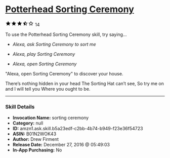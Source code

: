 # [Potterhead Sorting Ceremony](http://alexa.amazon.com/#skills/amzn1.ask.skill.b5a23edf-c2bb-4b74-b949-f23e36f54723)
![3.5 stars](../../images/ic_star_black_18dp_1x.png)![3.5 stars](../../images/ic_star_black_18dp_1x.png)![3.5 stars](../../images/ic_star_black_18dp_1x.png)![3.5 stars](../../images/ic_star_half_black_18dp_1x.png)![3.5 stars](../../images/ic_star_border_black_18dp_1x.png) 14

To use the Potterhead Sorting Ceremony skill, try saying...

* *Alexa, ask Sorting Ceremony to sort me*

* *Alexa, play Sorting Ceremony*

* *Alexa, open Sorting Ceremony*

"Alexa, open Sorting Ceremony" to discover your house.

There’s nothing hidden in your head
The Sorting Hat can’t see,
So try me on and I will tell you
Where you ought to be.

***

### Skill Details

* **Invocation Name:** sorting ceremony
* **Category:** null
* **ID:** amzn1.ask.skill.b5a23edf-c2bb-4b74-b949-f23e36f54723
* **ASIN:** B01N2WOK43
* **Author:** Drew Firment
* **Release Date:** December 27, 2016 @ 05:49:03
* **In-App Purchasing:** No
